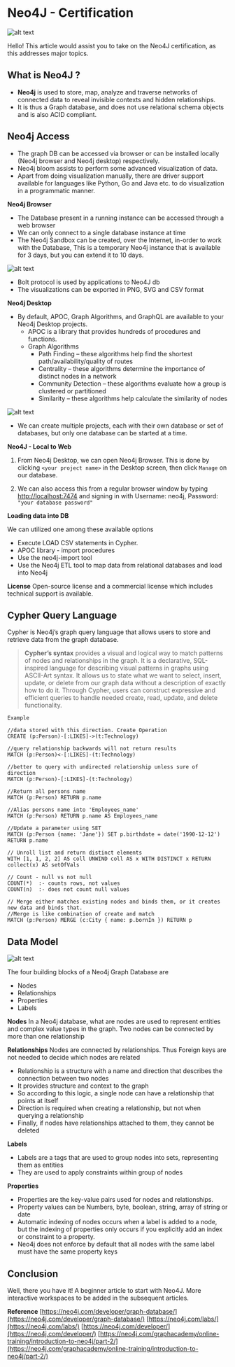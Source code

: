 # Neo4J - Certification 

![alt text](https://github.com/davidjegan/serverlessguru-david/blob/master/Neo4J-Intro/img/logo.png)




Hello! This article would assist you to take on the Neo4J certification, as this addresses major topics. 

## What is Neo4J ?


-	**Neo4j**  is used to store, map, analyze and traverse networks of connected data to reveal invisible contexts and hidden relationships. 
-	It is thus a Graph database, and does not use relational schema objects and is also ACID compliant. 



**Neo4j Access** 
-

-	The graph DB can be accessed via browser or can be installed locally (Neo4j browser and Neo4j desktop) respectively. 
-	Neo4j bloom assists to perform some advanced visualization of data. 
-	Apart from doing visualization manually, there are driver support available for languages like Python, Go and Java etc. to do visualization in a programmatic manner. 


**Neo4j Browser**

- The Database present in a running instance can be accessed through a web browser
- We can only connect to a single database instance at time
- The Neo4j Sandbox can be created, over the Internet, in-order to work with the Database, This is a temporary Neo4j instance that is available for 3 days, but you can extend it to 10 days.


![alt text](https://github.com/davidjegan/serverlessguru-david/blob/master/Neo4J-Intro/img/desk.png)

- Bolt protocol is used by applications to Neo4J db
- The visualizations can be exported in PNG, SVG and CSV format


**Neo4j Desktop**
- By default, APOC, Graph Algorithms, and GraphQL are available to your Neo4j Desktop projects. 
	- APOC is a library that provides hundreds of procedures and functions.
	- Graph Algorithms 
		- Path Finding – these algorithms help find the shortest path/availability/quality of routes
		- Centrality – these algorithms determine the importance of distinct nodes in a network
		- Community Detection – these algorithms evaluate how a group is clustered or partitioned
		- Similarity – these algorithms help calculate the similarity of nodes


![alt text](https://github.com/davidjegan/serverlessguru-david/blob/master/Neo4J-Intro/img/desk1.png)

- We can create multiple projects, each with their own database or set of databases, but only one database can be started at a time.

**Neo4J - Local to Web**
1) From Neo4j Desktop, we can open Neo4j Browser. This is done by clicking  `<your project name>`  in the Desktop screen, then click  `Manage`  on our database.

2) We can also access this from a regular browser window by typing  [http://localhost:7474](http://localhost:7474/)  and signing in with Username: neo4j, Password: `"your database password"`



**Loading data into DB**

We can utilized one among these available options
-	Execute LOAD CSV statements in Cypher.
-	APOC library -  import procedures
-	Use the neo4j-import tool
-	Use the Neo4j ETL tool to map data from relational databases and load into Neo4j

**License**
Open-source license and a commercial license which includes technical support is available.



## Cypher Query Language


Cypher is Neo4j’s graph query language that allows users to store and retrieve data from the graph database. 

> **Cypher’s syntax** provides a visual and logical way to match patterns of nodes and relationships in the graph. It is a declarative, SQL-inspired language for describing visual patterns in graphs using ASCII-Art syntax. It allows us to state  what we want to select, insert, update, or delete from our graph data without a description of exactly  how to do it. Through Cypher, users can construct expressive and efficient queries to handle needed create, read, update, and delete functionality.
	
	Example
	
	//data stored with this direction. Create Operation
	CREATE (p:Person)-[:LIKES]->(t:Technology)

	//query relationship backwards will not return results
	MATCH (p:Person)<-[:LIKES]-(t:Technology)
	
	//better to query with undirected relationship unless sure of direction	
	MATCH (p:Person)-[:LIKES]-(t:Technology)

	//Return all persons name
	MATCH (p:Person) RETURN p.name
	
	//Alias persons name into 'Employees_name'
	MATCH (p:Person) RETURN p.name AS Employees_name
	
	//Update a parameter using SET
	MATCH (p:Person {name: 'Jane'}) SET p.birthdate = date('1990-12-12') RETURN p.name
	
	// Unroll list and return distinct elements
	WITH [1, 1, 2, 2] AS coll UNWIND coll AS x WITH DISTINCT x RETURN collect(x) AS setOfVals
	
	// Count - null vs not null
	COUNT(*)  :- counts rows, not values
	COUNT(n)  :- does not count null values

	// Merge either matches existing nodes and binds them, or it creates new data and binds that.
	//Merge is like combination of create and match
	MATCH (p:Person) MERGE (c:City { name: p.bornIn }) RETURN p



## Data Model

![alt text](https://github.com/davidjegan/serverlessguru-david/blob/master/Neo4J-Intro/img/desk2.png)


The four building blocks of a Neo4j Graph Database are
-	Nodes
-	Relationships
-	Properties
-	Labels
	
**Nodes**
In a Neo4j database, what are nodes are used to represent entities and complex value types in the graph. Two nodes can be connected by more than one relationship


**Relationships**
Nodes are connected by relationships. Thus Foreign keys are not needed to decide which nodes are related

- Relationship is a  structure with a name and direction that describes the connection between two nodes 
- It provides structure and context to the graph
- So according to this logic, a single node can have a relationship that points at itself
- Direction is required when creating a relationship, but not when querying a relationship
- Finally, if nodes have relationships attached to them, they cannot be deleted

**Labels**
- Labels are a tags that are used to group nodes into sets, representing them as entities
- They are used to apply constraints within group of nodes


**Properties**
- Properties are the key-value pairs used for nodes and relationships.
- Property values can be Numbers, byte, boolean, string, array of string or date
- Automatic indexing of nodes occurs when a label is added to a node, but the indexing of properties only occurs if you explicitly add an index or constraint to a property.
- Neo4j does not enforce by default that all nodes with the same label must have the same property keys



## Conclusion

Well, there you have it! A beginner article to start with Neo4J. More interactive workspaces to be added in the subsequent articles. 



**Reference**
[https://neo4j.com/developer/graph-database/](https://neo4j.com/developer/graph-database/)
[https://neo4j.com/labs/](https://neo4j.com/labs/)
[https://neo4j.com/developer/](https://neo4j.com/developer/)
[https://neo4j.com/graphacademy/online-training/introduction-to-neo4j/part-2/](https://neo4j.com/graphacademy/online-training/introduction-to-neo4j/part-2/)
